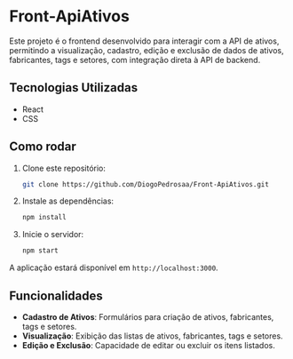 # Front-ApiAtivos

Este projeto é o frontend desenvolvido para interagir com a API de ativos, permitindo a visualização, cadastro, edição e exclusão de dados de ativos, fabricantes, tags e setores, com integração direta à API de backend.

## Tecnologias Utilizadas

- React
- CSS

## Como rodar

1. Clone este repositório:
    ```bash
    git clone https://github.com/DiogoPedrosaa/Front-ApiAtivos.git
    ```

2. Instale as dependências:
    ```bash
    npm install
    ```

3. Inicie o servidor:
    ```bash
    npm start
    ```

A aplicação estará disponível em `http://localhost:3000`.

## Funcionalidades

- **Cadastro de Ativos**: Formulários para criação de ativos, fabricantes, tags e setores.
- **Visualização**: Exibição das listas de ativos, fabricantes, tags e setores.
- **Edição e Exclusão**: Capacidade de editar ou excluir os itens listados.
  
